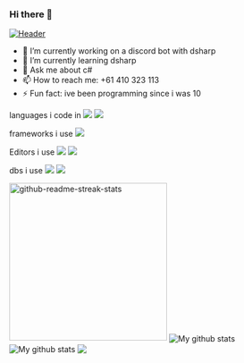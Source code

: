 ### Hi there 👋

[![Header](https://www.creative-tim.com/blog/content/images/size/w1140/2021/08/rebranding-post--1-.jpg "Header")](https://www.creative-tim.com/)



- 🔭 I’m currently working on a discord bot with dsharp
- 🌱 I’m currently learning dsharp
- 💬 Ask me about c# 
- 📫 How to reach me: +61 410 323 113
- ⚡ Fun fact: ive been programming since i was 10

languages i code in
  <img src="https://img.shields.io/badge/PHP-777BB4?style=for-the-badge&logo=php&logoColor=white" />
  <img src="https://img.shields.io/badge/C%23-239120?style=for-the-badge&logo=c-sharp&logoColor=white" />
  
  frameworks i use
    <img src="https://img.shields.io/badge/.NET-512BD4?style=for-the-badge&logo=dotnet&logoColor=white" />

Editors i use
<img src="https://img.shields.io/badge/Xcode-007ACC?style=flat-square&logo=Xcode&logoColor=white" />
<img src="https://img.shields.io/badge/Visual_Studio_Code-0078D4?style=for-the-badge&logo=visual%20studio%20code&logoColor=white" />

dbs i use
<img src="https://img.shields.io/badge/SQLite-07405E?style=for-the-badge&logo=sqlite&logoColor=white" />
  <img src="https://img.shields.io/badge/MySQL-00000F?style=for-the-badge&logo=mysql&logoColor=white" />

<img width="282" src="https://denvercoder1-github-readme-stats.vercel.app/api/pin/?username=YOUR_GITHUB_USERNAME&repo=REPO_NAME&theme=react&bg_color=273849&title_color=F85D7F&icon_color=F8D866&hide_border=true&show_icons=false" alt="github-readme-streak-stats">


<img align="center" src="https://github-readme-streak-stats.herokuapp.com?user=JackAnnas&theme=vue-dark&hide_border=true&date_format=M%20j%5B%2C%20Y%5D" alt="My github stats" />

<img align="center" src="https://github-readme-stats.vercel.app/api?username=JackAnnas&show_icons=true&include_all_commits=true&theme=cobalt&hide_border=true" alt="My github stats" /> 

<img align="center" src="https://github-readme-stats.vercel.app/api/top-langs/?username=JackAnnas&layout=compact&theme=cobalt&hide_border=true" />
